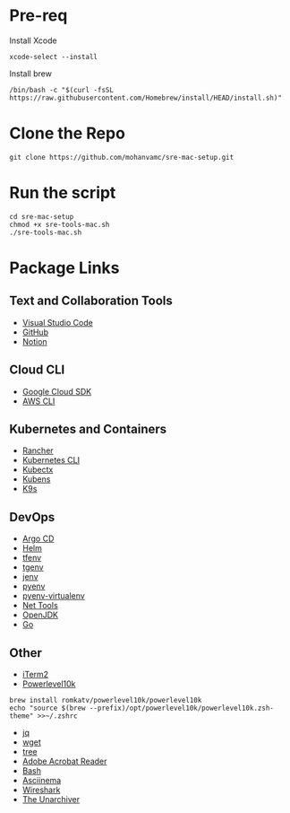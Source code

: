 # Pre-req

Install Xcode

``` xcode-select --install ```

Install brew 

``` /bin/bash -c "$(curl -fsSL https://raw.githubusercontent.com/Homebrew/install/HEAD/install.sh)" ```


# Clone the Repo
 ```
 git clone https://github.com/mohanvamc/sre-mac-setup.git

 ```

# Run the script
```
cd sre-mac-setup
chmod +x sre-tools-mac.sh
./sre-tools-mac.sh

```
# Package Links

## Text and Collaboration Tools
- [Visual Studio Code](https://formulae.brew.sh/cask/visual-studio-code)
- [GitHub](https://formulae.brew.sh/cask/github)
- [Notion](https://formulae.brew.sh/cask/notion)

## Cloud CLI
- [Google Cloud SDK](https://formulae.brew.sh/cask/google-cloud-sdk)
- [AWS CLI](https://formulae.brew.sh/cask/awscli)

## Kubernetes and Containers
- [Rancher](https://formulae.brew.sh/cask/rancher)
- [Kubernetes CLI](https://formulae.brew.sh/formula/kubernetes-cli)
- [Kubectx](https://formulae.brew.sh/formula/kubectx)
- [Kubens](https://formulae.brew.sh/formula/kubectx)
- [K9s](https://formulae.brew.sh/formula/k9s)

## DevOps
- [Argo CD](https://formulae.brew.sh/formula/argocd)
- [Helm](https://formulae.brew.sh/formula/helm)
- [tfenv](https://formulae.brew.sh/formula/tfenv)
- [tgenv](https://formulae.brew.sh/formula/tgenv)
- [jenv](https://formulae.brew.sh/formula/jenv)
- [pyenv](https://formulae.brew.sh/formula/pyenv)
- [pyenv-virtualenv](https://formulae.brew.sh/formula/pyenv-virtualenv)
- [Net Tools](https://formulae.brew.sh/formula/net-tools)
- [OpenJDK](https://formulae.brew.sh/formula/openjdk)
- [Go](https://formulae.brew.sh/formula/go)

## Other
- [iTerm2](https://formulae.brew.sh/cask/iterm2)
- [Powerlevel10k](https://github.com/romkatv/powerlevel10k)
```
brew install romkatv/powerlevel10k/powerlevel10k
echo "source $(brew --prefix)/opt/powerlevel10k/powerlevel10k.zsh-theme" >>~/.zshrc
```
- [jq](https://formulae.brew.sh/formula/jq)
- [wget](https://formulae.brew.sh/formula/wget)
- [tree](https://formulae.brew.sh/formula/tree)
- [Adobe Acrobat Reader](https://formulae.brew.sh/cask/adobe-acrobat-reader)
- [Bash](https://formulae.brew.sh/formula/bash)
- [Asciinema](https://formulae.brew.sh/cask/asciinema)
- [Wireshark](https://formulae.brew.sh/cask/wireshark)
- [The Unarchiver](https://formulae.brew.sh/cask/the-unarchiver)



